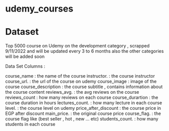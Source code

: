 # udemy_courses

# Dataset
Top 5000 course on Udemy on the development category , scrapped 9/11/2022 and will be updated every 3 to 6 months also the other categories will be added soon

Data Set Columns :

course_name : the name of the course
instructor. : the course instructor
course_url. : the url of the course on udemy
course_image : image of the course
course_description : the course subtitle , contains information about the course content
reviews_avg. : the avg reviews on the course
reviews_count : how many reviews on each course
course_durartion : the course duration in hours
lectures_count. : how many lecture in each course
level. : the course level on udemy
price_after_discount : the course price in EGP after discount
main_price. : the original course price
course_flag. : the course flag like (best seller , hot , new … etc)
students_count. : how many students in each course
